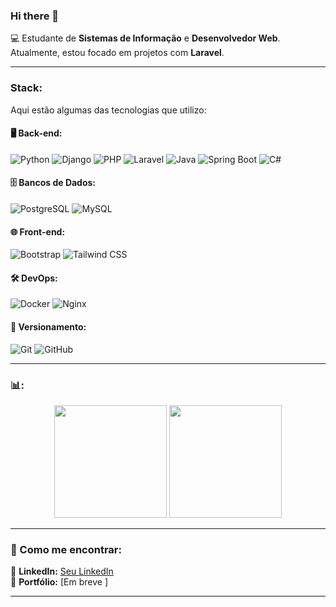 ### Hi there 👋  

💻 Estudante de **Sistemas de Informação** e **Desenvolvedor Web**. Atualmente, estou focado em projetos com **Laravel**.

---

### Stack:
Aqui estão algumas das tecnologias que utilizo:

#### 🖥️ Back-end:
![Python](https://img.shields.io/badge/-Python-3776AB?style=flat-square&logo=Python&logoColor=white)
![Django](https://img.shields.io/badge/-Django-092E20?style=flat-square&logo=Django&logoColor=white)
![PHP](https://img.shields.io/badge/-PHP-777BB4?style=flat-square&logo=PHP&logoColor=white)
![Laravel](https://img.shields.io/badge/-Laravel-FF2D20?style=flat-square&logo=Laravel&logoColor=white)
![Java](https://img.shields.io/badge/-Java-007396?style=flat-square&logo=Java&logoColor=white)
![Spring Boot](https://img.shields.io/badge/-Spring%20Boot-6DB33F?style=flat-square&logo=Spring-Boot&logoColor=white)
![C#](https://img.shields.io/badge/-C%23-239120?style=flat-square&logo=C-Sharp&logoColor=white)

#### 🗄️ Bancos de Dados:
![PostgreSQL](https://img.shields.io/badge/-PostgreSQL-336791?style=flat-square&logo=PostgreSQL&logoColor=white)
![MySQL](https://img.shields.io/badge/-MySQL-4479A1?style=flat-square&logo=MySQL&logoColor=white)

#### 🌐 Front-end:
![Bootstrap](https://img.shields.io/badge/-Bootstrap-563D7C?style=flat-square&logo=Bootstrap&logoColor=white)
![Tailwind CSS](https://img.shields.io/badge/-Tailwind%20CSS-38B2AC?style=flat-square&logo=Tailwind-CSS&logoColor=white)

#### 🛠️ DevOps:
![Docker](https://img.shields.io/badge/-Docker-2496ED?style=flat-square&logo=Docker&logoColor=white)
![Nginx](https://img.shields.io/badge/-Nginx-269539?style=flat-square&logo=Nginx&logoColor=white)

#### 🎯 Versionamento:
![Git](https://img.shields.io/badge/-Git-F05032?style=flat-square&logo=Git&logoColor=white)
![GitHub](https://img.shields.io/badge/-GitHub-181717?style=flat-square&logo=GitHub&logoColor=white)

---

### 📊:
<p align="center">
    <img height="180em" src="https://github-readme-stats.vercel.app/api?username=LuizDgOR&show_icons=true&theme=dracula&count_private=true"/>
    <img height="180em" src="https://github-readme-stats.vercel.app/api/top-langs/?username=LuizDgOR&layout=compact&langs_count=10&theme=dracula"/>
</p>

<!----

### 🏆:
<p align="center">
    <img src="https://github-profile-trophy.vercel.app/?username=LuizDgOR&theme=dracula&no-frame=true&column=5"/>
</p>-->

---

### 🔗 Como me encontrar:
📌 **LinkedIn:** [Seu LinkedIn](https://www.linkedin.com/in/luiz-diego-reis-98aa9526b/)  
📌 **Portfólio:** [Em breve ]  

---

